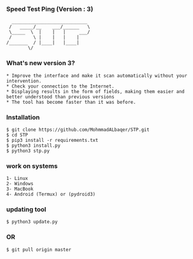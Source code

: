 ### Speed Test Ping (Version : 3)
```
  ____________________________ 
 /   _____/__    ___/______   \
 \_____  \  |    |   |     ___/
 /        \ |    |   |    |    
/_______  / |____|   |____|    
        \/                     
```

### What's new version 3?
```
* Improve the interface and make it scan automatically without your intervention.
* Check your connection to the Internet.
* Displaying results in the form of fields, making them easier and better understood than previous versions
* The tool has become faster than it was before.
```

### Installation

```
$ git clone https://github.com/MohmmadALbaqer/STP.git
$ cd STP
$ pip3 install -r requirements.txt
$ python3 install.py
$ python3 stp.py
```

### work on systems

```
1- Linux
2- Windows
3- MacBook
4- Android (Termux) or (pydroid3)
```

### updating tool

```
$ python3 update.py
```




### OR 

```
$ git pull origin master
```
